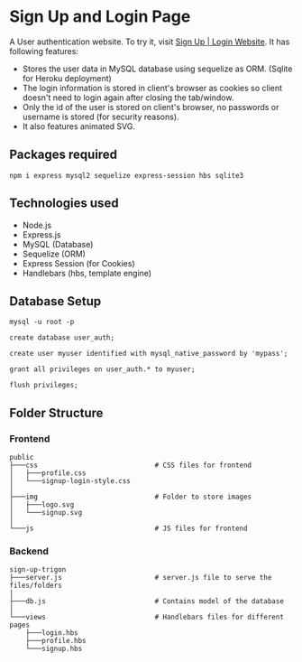 # Sign Up and Login Page
A User authentication website. To try it, visit [Sign Up | Login Website](https://signup-trigon.onrender.com/login). It has following features:
 - Stores the user data in MySQL database using sequelize as ORM. (Sqlite for Heroku deployment)
 - The login information is stored in client's browser as cookies so client doesn't need to login again after closing the tab/window.
 - Only the id of the user is stored on client's browser, no passwords or username is stored (for security reasons).
 - It also features animated SVG.

## Packages required
```shell
npm i express mysql2 sequelize express-session hbs sqlite3
```

## Technologies used
 - Node.js
 - Express.js
 - MySQL (Database)
 - Sequelize (ORM)
 - Express Session (for Cookies)
 - Handlebars (hbs, template engine)

## Database Setup
```shell
mysql -u root -p
```
```shell
create database user_auth;

create user myuser identified with mysql_native_password by 'mypass';

grant all privileges on user_auth.* to myuser;

flush privileges;
```

## Folder Structure
### Frontend
```shell
public
├───css                             # CSS files for frontend
│   ├───profile.css
│   └───signup-login-style.css
│
├───img                             # Folder to store images
│   ├───logo.svg
│   └───signup.svg
│
└───js                              # JS files for frontend
```
### Backend
```shell
sign-up-trigon
├───server.js                       # server.js file to serve the files/folders
│
├───db.js                           # Contains model of the database
│
└───views                           # Handlebars files for different pages
    ├───login.hbs
    ├───profile.hbs
    └───signup.hbs
```
